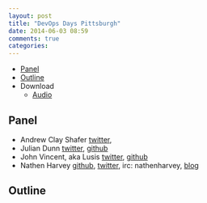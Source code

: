 ```yaml
---
layout: post
title: "DevOps Days Pittsburgh"
date: 2014-06-03 08:59
comments: true
categories: 
---
```


* [Panel](http://foodfightshow.org/2014/04/devops-days-pittsburgh.html#panel)
* [Outline](http://foodfightshow.org/2014/04/devops-days-pittsburgh.html#outline)
* Download
  * [Audio](http://traffic.libsyn.com/foodfight/FoodFightShow74-DevOpsDaysPittsburgh.mp3)

Panel<a name="panel"></a>
-----
* Andrew Clay Shafer [twitter](http:twitter.com/littleidea),
* Julian Dunn [twitter](https://twitter.com/julian_dunn), [github](https://github.com/juliandunn)
* John Vincent, aka Lusis [twitter](https://twitter.com/#!/lusis), [github](https://github.com/lusis)
* Nathen Harvey [github](http://github.com/nathenharvey), [twitter](http://twitter.com/nathenharvey), irc: nathenharvey, [blog](http://nathenharvey.com)


Outline<a name="outline"></a>
-------
